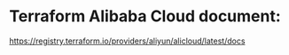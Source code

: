 # Terraform Alibaba Cloud document:
https://registry.terraform.io/providers/aliyun/alicloud/latest/docs